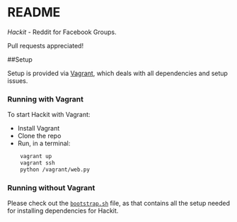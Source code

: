 # README #

*Hackit* - Reddit for Facebook Groups.

Pull requests appreciated!

##Setup

Setup is provided via [Vagrant](https://vagrantup.com), which deals with all dependencies and setup issues.

### Running with Vagrant

To start Hackit with Vagrant:

- Install Vagrant
- Clone the repo
- Run, in a terminal:
```bash
	vagrant up
	vagrant ssh
	python /vagrant/web.py
```

### Running without Vagrant

Please check out the [`bootstrap.sh`](bootstrap.sh) file, as that contains all the setup needed for installing dependencies for Hackit.
